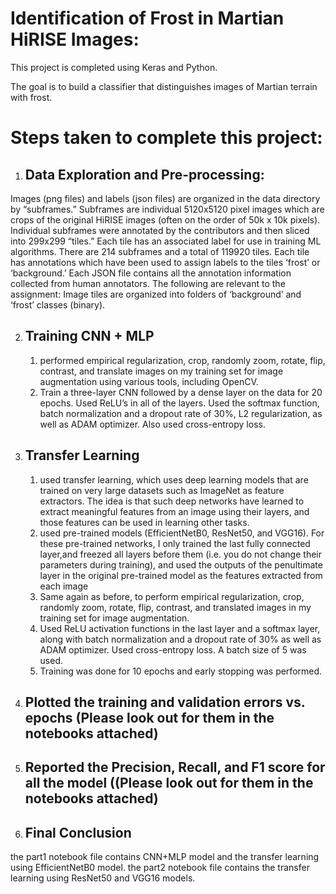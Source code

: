 # Identification of Frost in Martian HiRISE Images:

This project is completed using Keras and Python.

The goal is to build a classifier that distinguishes images of
Martian terrain with frost.

# Steps taken to complete this project:
1. ## Data Exploration and Pre-processing:
  Images (png files) and labels (json files) are organized in the data directory
by “subframes.” Subframes are individual 5120x5120 pixel images which are
crops of the original HiRISE images (often on the order of 50k x 10k pixels).
Individual subframes were annotated by the contributors and then sliced into
299x299 “tiles.” Each tile has an associated label for use in training ML
algorithms.
There are 214 subframes and a total of 119920 tiles. Each tile has annotations
which have been used to assign labels to the tiles ‘frost’ or ‘background.’
Each JSON file contains all the annotation information collected from human
annotators.
The following are relevant to the assignment:
Image tiles are organized into folders of ‘background’ and ‘frost’ classes (binary).

2. ## Training CNN + MLP
   1. performed empirical regularization, crop, randomly zoom, rotate, flip, contrast, and translate images on my training set for image augmentation using various tools, including OpenCV.
   2. Train a three-layer CNN followed by a dense layer on the data for 20 epochs. Used ReLU’s in all of the layers. Used the softmax function, batch normalization and a dropout rate of 30%, L2 regularization, as well as ADAM optimizer. Also used cross-entropy loss. 

3. ## Transfer Learning
   1. used transfer learning, which uses deep learning models that are trained on very large datasets such as ImageNet as feature extractors. The idea is that such deep networks have learned to extract meaningful features from an image using their layers, and those features can be used in learning other tasks.
   2. used pre-trained models (EfficientNetB0, ResNet50, and VGG16). For these pre-trained networks, I only trained the last fully connected layer,and freezed all layers before them (i.e. you do not change their parameters during training), and used the outputs of the penultimate layer in the original pre-trained model as the features extracted from each image
   3. Same again as before, to perform empirical regularization, crop, randomly zoom, rotate, flip, contrast, and translated images in my training set for image augmentation.
   4. Used ReLU activation functions in the last layer and a softmax layer, along with batch normalization and a dropout rate of 30% as well as ADAM optimizer. Used cross-entropy loss. A batch size of 5 was used.
   5. Training was done for 10 epochs and early stopping was performed.

4. ## Plotted the training and validation errors vs. epochs (Please look out for them in the notebooks attached)
5. ## Reported the Precision, Recall, and F1 score for all the model ((Please look out for them in the notebooks attached)
6. ## Final Conclusion


the part1 notebook file contains CNN+MLP model and the transfer learning using EfficientNetB0 model. the part2 notebook file contains the transfer learning using ResNet50 and VGG16 models.
